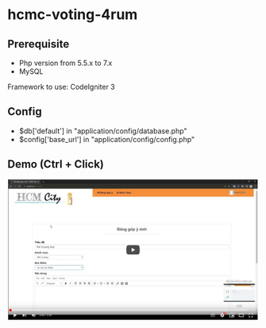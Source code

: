 # hcmc-voting-4rum
## Prerequisite
- Php version from 5.5.x to 7.x
- MySQL

Framework to use: CodeIgniter 3

## Config
- $db['default'] in "application/config/database.php"
- $config['base_url'] in "application/config/config.php"

## Demo (Ctrl + Click)

[![Demo](https://github.com/codelikecard/image-storage/blob/main/Screenshot_77.png)](https://youtu.be/dbtxTcKcuuQ)
